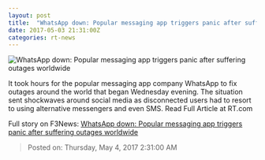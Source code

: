 ```yaml
---
layout: post
title:  "WhatsApp down: Popular messaging app triggers panic after suffering outages worldwide"
date: 2017-05-03 21:31:00Z
categories: rt-news
---
```


![WhatsApp down: Popular messaging app triggers panic after suffering outages worldwide](https://cdn.rt.com/files/2017.05/article/590a4d21c3618870098b4601.jpg)

It took hours for the popular messaging app company WhatsApp to fix outages around the world that began Wednesday evening. The situation sent shockwaves around social media as disconnected users had to resort to using alternative messengers and even SMS. Read Full Article at RT.com


Full story on F3News: [WhatsApp down: Popular messaging app triggers panic after suffering outages worldwide](http://www.f3nws.com/n/bYtaU)

> Posted on: Thursday, May 4, 2017 2:31:00 AM
